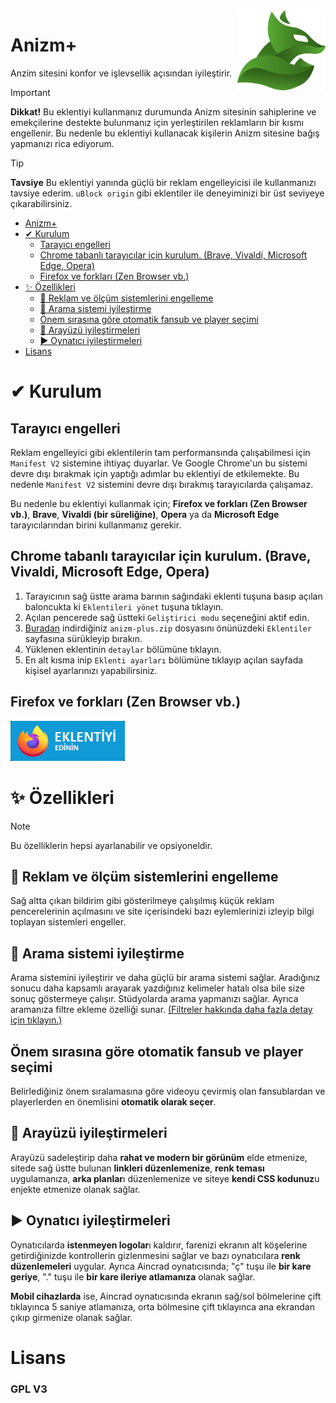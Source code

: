 <img align="right" height="128px" src="./src/assets/icon/green.png" alt="Anizm+ eklentisini edinin.">

# Anizm+
Anzim sitesini konfor ve işlevsellik açısından iyileştirir.

> [!IMPORTANT]
> **Dikkat!** Bu eklentiyi kullanmanız durumunda Anizm sitesinin sahiplerine ve emekçilerine destekte bulunmanız için yerleştirilen reklamların bir kısmı engellenir. Bu nedenle bu eklentiyi kullanacak kişilerin Anizm sitesine bağış yapmanızı rica ediyorum.

> [!TIP]
> **Tavsiye** Bu eklentiyi yanında güçlü bir reklam engelleyicisi ile kullanmanızı tavsiye ederim. `uBlock origin` gibi eklentiler ile deneyiminizi bir üst seviyeye çıkarabilirsiniz.

- [Anizm+](#anizm)
- [✔ Kurulum](#-kurulum)
  - [Tarayıcı engelleri](#tarayıcı-engelleri)
  - [Chrome tabanlı tarayıcılar için kurulum. (Brave,  Vivaldi, Microsoft Edge, Opera)](#chrome-tabanlı-tarayıcılar-için-kurulum-brave--vivaldi-microsoft-edge-opera)
  - [Firefox ve forkları (Zen Browser vb.)](#firefox-ve-forkları-zen-browser-vb)
- [✨ Özellikleri](#-özellikleri)
  - [🛑 Reklam ve ölçüm sistemlerini engelleme](#-reklam-ve-ölçüm-sistemlerini-engelleme)
  - [🔎 Arama sistemi iyileştirme](#-arama-sistemi-iyileştirme)
  - [Önem sırasına göre otomatik fansub ve player seçimi](#önem-sırasına-göre-otomatik-fansub-ve-player-seçimi)
  - [🎨 Arayüzü iyileştirmeleri](#-arayüzü-iyileştirmeleri)
  - [▶ Oynatıcı iyileştirmeleri](#-oynatıcı-iyileştirmeleri)
- [Lisans](#lisans)

# ✔ Kurulum

## Tarayıcı engelleri
Reklam engelleyici gibi eklentilerin tam performansında çalışabilmesi için `Manifest V2` sistemine ihtiyaç duyarlar. Ve Google Chrome'un bu sistemi devre dışı bırakmak için yaptığı adımlar bu eklentiyi de etkilemekte. Bu nedenle `Manifest V2` sistemini devre dışı bırakmış tarayıcılarda çalışamaz.

Bu nedenle bu eklentiyi kullanmak için; **Firefox ve forkları (Zen Browser vb.)**, **Brave**, **Vivaldi (bir süreliğine)**, **Opera** ya da **Microsoft Edge** tarayıcılarından birini kullanmanız gerekir.

## Chrome tabanlı tarayıcılar için kurulum. (Brave,  Vivaldi, Microsoft Edge, Opera)

1) Tarayıcının sağ üstte arama barının sağındaki eklenti tuşuna basıp açılan baloncukta ki `Eklentileri yönet` tuşuna tıklayın.
2) Açılan pencerede sağ üstteki `Geliştirici modu` seçeneğini aktif edin.
3) [Buradan](https://github.com/sanalzio/anizm-plus/releases/latest) indirdiğiniz `anizm-plus.zip` dosyasını önünüzdeki `Eklentiler` sayfasına sürükleyip bırakın.
4) Yüklenen eklentinin `detaylar` bölümüne tıklayın.
5) En alt kısma inip `Eklenti ayarları` bölümüne tıklayıp açılan sayfada kişisel ayarlarınızı yapabilirsiniz.

## Firefox ve forkları (Zen Browser vb.)
<a href="https://addons.mozilla.org/addon/anizm-plus/"><img src="./assets/get_addon_tr.png" alt="Anizm+ eklentisini edinin."></a>

# ✨ Özellikleri

> [!NOTE]
> Bu özelliklerin hepsi ayarlanabilir ve opsiyoneldir.

## 🛑 Reklam ve ölçüm sistemlerini engelleme
Sağ altta çıkan bildirim gibi gösterilmeye çalışılmış küçük reklam pencerelerinin açılmasını ve site içerisindeki bazı eylemlerinizi izleyip bilgi toplayan sistemleri engeller.

## 🔎 Arama sistemi iyileştirme
Arama sistemini iyileştirir ve daha güçlü bir arama sistemi sağlar. Aradığınız sonucu daha kapsamlı arayarak yazdığınız kelimeler hatalı olsa bile size sonuç göstermeye çalışır. Stüdyolarda arama yapmanızı sağlar. Ayrıca aramanıza filtre ekleme özelliği sunar. [(Filtreler hakkında daha fazla detay için tıklayın.)](https://github.com/sanalzio/anizm-arama?tab=readme-ov-file#filtreler)

## Önem sırasına göre otomatik fansub ve player seçimi
Belirlediğiniz önem sıralamasına göre videoyu çevirmiş olan fansublardan ve playerlerden en önemlisini **otomatik olarak seçer**.

## 🎨 Arayüzü iyileştirmeleri
Arayüzü sadeleştirip daha **rahat ve modern bir görünüm** elde etmenize, sitede sağ üstte bulunan **linkleri düzenlemenize**, **renk teması** uygulamanıza, **arka planlar**ı düzenlemenize ve siteye **kendi CSS kodunuz**u enjekte etmenize olanak sağlar.

## ▶ Oynatıcı iyileştirmeleri
Oynatıcılarda **istenmeyen logolar**ı kaldırır, farenizi ekranın alt köşelerine getirdiğinizde kontrollerin gizlenmesini sağlar ve bazı oynatıcılara **renk düzenlemeleri** uygular. Ayrıca Aincrad oynatıcısında; "ç" tuşu ile **bir kare geriye**, "." tuşu ile **bir kare ileriye atlamanıza** olanak sağlar.

**Mobil cihazlarda** ise, Aincrad oynatıcısında ekranın sağ/sol bölmelerine çift tıklayınca 5 saniye atlamanıza, orta bölmesine çift tıklayınca ana ekrandan çıkıp girmenize olanak sağlar.

# Lisans
<h3>GPL V3</h3>
